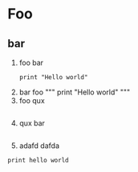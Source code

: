 # Foo

## bar
1. foo bar
    ```
    print "Hello world"
    ```
2. bar foo
    """
    print "Hello world"
    """
3. foo qux
    ```print "Hello world"
    ```
4. qux bar
```print hello world
```
5. adafd dafda
<pre><code>print hello world</code></pre>

